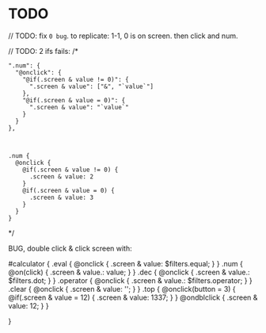 # TODO


// TODO: fix `0 bug`.  to replicate: 1-1, 0 is on screen.  then click and num.

// TODO: 2 ifs fails:
/*

    ".num": {
      "@onclick": {
        "@if(.screen & value != 0)": {
          ".screen & value": ["&", "`value`"]
        },
        "@if(.screen & value = 0)": {
          ".screen & value": "`value`"
        }
      }
    },



    .num {
      @onclick {
        @if(.screen & value != 0) {
          .screen & value: 2
        }
        @if(.screen & value = 0) {
          .screen & value: 3
        }
      }
    }
*/

BUG, double click & click screen with:

#calculator {
  .eval {
    @onclick {
      .screen & value: $filters.equal;
    }
  }
  .num {
    @on(click) {
      .screen & value.: value;
    }
  }
  .dec {
    @onclick {
      .screen & value.: $filters.dot;
    }
  }
  .operator {
    @onclick {
      .screen & value.: $filters.operator; 
    }
  }
  .clear {
    @onclick {
      .screen & value: '';
    }
  }
  .top {
    @onclick(button = 3)  {
      @if(.screen & value = 12) {
        .screen & value: 1337;
      }
    }
    @ondblclick {
      .screen & value: 12;
    }
  }

}
